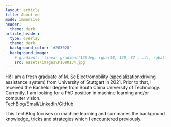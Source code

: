 ```yaml
---
layout: article
title: About me
mode: immersive
header:
  theme: dark
article_header:
  type: overlay
  theme: dark
  background_color: '#203028'
  background_image:
    # gradient: 'linear-gradient(135deg, rgba(34, 139, 87 , .4), rgba(139, 34, 139, .4))'
    src: assets\images\P1080134.jpg
---
```

<!-- more -->

<!-- ---
layout: article
titles:
  # @start locale config
  en      : &EN       About
  en-GB   : *EN
  en-US   : *EN
  en-CA   : *EN
  en-AU   : *EN
  zh-Hans : &ZH_HANS  关于
  zh      : *ZH_HANS
  zh-CN   : *ZH_HANS
  zh-SG   : *ZH_HANS
  zh-Hant : &ZH_HANT  關於
  zh-TW   : *ZH_HANT
  zh-HK   : *ZH_HANT
  ko      : &KO       소개
  ko-KR   : *KO
  fr      : &FR       À propos
  fr-BE   : *FR
  fr-CA   : *FR
  fr-CH   : *FR
  fr-FR   : *FR
  fr-LU   : *FR
  # @end locale config
key: page-about
--- -->
<!-- <img align="right" src="assets/images/ZLY.png" height="150px"> -->
<!-- ## Liangyu Zhong ## -->

Hi! I am a fresh graduate of M. Sc Electromobility (specialization:driving assistance system) from University of Stuttgart in 2021. Prior to that, I received the Bachelor degree from South China University of Technology. Currently, I am looking for a PhD position in machine learning and/or computer vision.   
[TechBlog](./archive.html)/[Email](mailto:zhonglyu@gmail.com)/[LinkedIn](https://www.linkedin.com/in/liangyu-zhong-604967123/)/[GitHub](https://github.com/LEGO999)   
<!-- ## This blog ## -->
This TechBlog focuses on machine learning and summaries the background knowledge, tricks and strategies which I encountered previously.
